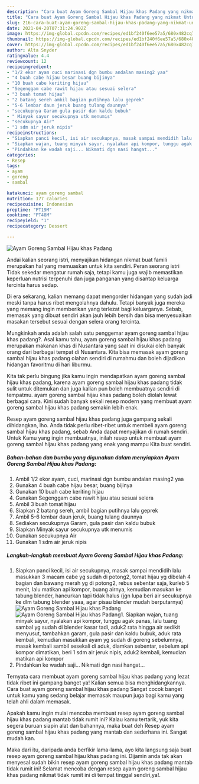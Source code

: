 ```yaml
---
description: "Cara buat Ayam Goreng Sambal Hijau khas Padang yang nikmat Untuk Jualan"
title: "Cara buat Ayam Goreng Sambal Hijau khas Padang yang nikmat Untuk Jualan"
slug: 216-cara-buat-ayam-goreng-sambal-hijau-khas-padang-yang-nikmat-untuk-jualan
date: 2021-04-20T07:31:24.902Z
image: https://img-global.cpcdn.com/recipes/ed1bf240f6ee57a5/680x482cq70/ayam-goreng-sambal-hijau-khas-padang-foto-resep-utama.jpg
thumbnail: https://img-global.cpcdn.com/recipes/ed1bf240f6ee57a5/680x482cq70/ayam-goreng-sambal-hijau-khas-padang-foto-resep-utama.jpg
cover: https://img-global.cpcdn.com/recipes/ed1bf240f6ee57a5/680x482cq70/ayam-goreng-sambal-hijau-khas-padang-foto-resep-utama.jpg
author: Alta Snyder
ratingvalue: 4.4
reviewcount: 12
recipeingredient:
- "1/2 ekor ayam cuci marinasi dgn bumbu andalan masing2 yaa"
- "4 buah cabe hijau besar buang bijinya"
- "10 buah cabe keriting hijau"
- "Segenggam cabe rawit hijau atau sesuai selera"
- "3 buah tomat hijau"
- "2 batang sereh ambil bagian putihnya lalu geprek"
- "5-6 lembar daun jeruk buang tulang daunnya"
- "secukupnya Garam gula pasir dan kaldu bubuk"
- " Minyak sayur secukupnya utk menumis"
- "secukupnya Air"
- "1 sdm air jeruk nipis"
recipeinstructions:
- "Siapkan panci kecil, isi air secukupnya, masak sampai mendidih lalu masukkan 3 macam cabe yg sudah di potong2, tomat hijau yg dibelah 4 bagian dan bawang merah yg di potong2, rebus sebentar saja, kurleb 5 menit, lalu matikan api kompor, buang airnya, kemudian masukan ke tabung blender, hancurkan tapi tidak halus (jgn lupa beri air secukupnya ke dlm tabung blender yaaa, agar pisau blender mudah berputarnya)"
- "Siapkan wajan, tuang minyak sayur, nyalakan api kompor, tunggu agak panas, lalu tuang sambal yg sudah di blender kasar tadi, aduk2 rata hingga air sedikit menyusut, tambahkan garam, gula pasir dan kaldu bubuk, aduk rata kembali, kemudian masukkan ayam yg sudah di goreng sebelumnya, masak kembali sambil sesekali di aduk, diamkan sebentar, sebelum api kompor dimatikan, beri 1 sdm air jeruk nipis, aduk2 kembali, kemudian matikan api kompor"
- "Pindahkan ke wadah saji... Nikmati dgn nasi hangat..."
categories:
- Resep
tags:
- ayam
- goreng
- sambal

katakunci: ayam goreng sambal 
nutrition: 177 calories
recipecuisine: Indonesian
preptime: "PT19M"
cooktime: "PT48M"
recipeyield: "1"
recipecategory: Dessert

---
```



![Ayam Goreng Sambal Hijau khas Padang](https://img-global.cpcdn.com/recipes/ed1bf240f6ee57a5/680x482cq70/ayam-goreng-sambal-hijau-khas-padang-foto-resep-utama.jpg)

Andai kalian seorang istri, menyajikan hidangan nikmat buat famili merupakan hal yang memuaskan untuk kita sendiri. Peran seorang istri Tidak sekedar mengatur rumah saja, tetapi kamu juga wajib memastikan keperluan nutrisi terpenuhi dan juga panganan yang disantap keluarga tercinta harus sedap.

Di era  sekarang, kalian memang dapat mengorder hidangan yang sudah jadi meski tanpa harus ribet mengolahnya dahulu. Tetapi banyak juga mereka yang memang ingin memberikan yang terlezat bagi keluarganya. Sebab, memasak yang dibuat sendiri akan jauh lebih bersih dan bisa menyesuaikan masakan tersebut sesuai dengan selera orang tercinta. 



Mungkinkah anda adalah salah satu penggemar ayam goreng sambal hijau khas padang?. Asal kamu tahu, ayam goreng sambal hijau khas padang merupakan makanan khas di Nusantara yang saat ini disukai oleh banyak orang dari berbagai tempat di Nusantara. Kita bisa memasak ayam goreng sambal hijau khas padang olahan sendiri di rumahmu dan boleh dijadikan hidangan favoritmu di hari liburmu.

Kita tak perlu bingung jika kamu ingin mendapatkan ayam goreng sambal hijau khas padang, karena ayam goreng sambal hijau khas padang tidak sulit untuk ditemukan dan juga kalian pun boleh membuatnya sendiri di tempatmu. ayam goreng sambal hijau khas padang boleh diolah lewat berbagai cara. Kini sudah banyak sekali resep modern yang membuat ayam goreng sambal hijau khas padang semakin lebih enak.

Resep ayam goreng sambal hijau khas padang juga gampang sekali dihidangkan, lho. Anda tidak perlu ribet-ribet untuk membeli ayam goreng sambal hijau khas padang, sebab Anda dapat menyajikan di rumah sendiri. Untuk Kamu yang ingin membuatnya, inilah resep untuk membuat ayam goreng sambal hijau khas padang yang enak yang mampu Kita buat sendiri.

<!--inarticleads1-->

##### Bahan-bahan dan bumbu yang digunakan dalam menyiapkan Ayam Goreng Sambal Hijau khas Padang:

1. Ambil 1/2 ekor ayam, cuci, marinasi dgn bumbu andalan masing2 yaa
1. Gunakan 4 buah cabe hijau besar, buang bijinya
1. Gunakan 10 buah cabe keriting hijau
1. Gunakan Segenggam cabe rawit hijau atau sesuai selera
1. Ambil 3 buah tomat hijau
1. Siapkan 2 batang sereh, ambil bagian putihnya lalu geprek
1. Ambil 5-6 lembar daun jeruk, buang tulang daunnya
1. Sediakan secukupnya Garam, gula pasir dan kaldu bubuk
1. Siapkan  Minyak sayur secukupnya utk menumis
1. Gunakan secukupnya Air
1. Gunakan 1 sdm air jeruk nipis




<!--inarticleads2-->

##### Langkah-langkah membuat Ayam Goreng Sambal Hijau khas Padang:

1. Siapkan panci kecil, isi air secukupnya, masak sampai mendidih lalu masukkan 3 macam cabe yg sudah di potong2, tomat hijau yg dibelah 4 bagian dan bawang merah yg di potong2, rebus sebentar saja, kurleb 5 menit, lalu matikan api kompor, buang airnya, kemudian masukan ke tabung blender, hancurkan tapi tidak halus (jgn lupa beri air secukupnya ke dlm tabung blender yaaa, agar pisau blender mudah berputarnya)
<img src="https://img-global.cpcdn.com/steps/3e6a20dff259218e/160x128cq70/ayam-goreng-sambal-hijau-khas-padang-langkah-memasak-1-foto.jpg" alt="Ayam Goreng Sambal Hijau khas Padang"><img src="https://img-global.cpcdn.com/steps/5f07c230020412b0/160x128cq70/ayam-goreng-sambal-hijau-khas-padang-langkah-memasak-1-foto.jpg" alt="Ayam Goreng Sambal Hijau khas Padang">1. Siapkan wajan, tuang minyak sayur, nyalakan api kompor, tunggu agak panas, lalu tuang sambal yg sudah di blender kasar tadi, aduk2 rata hingga air sedikit menyusut, tambahkan garam, gula pasir dan kaldu bubuk, aduk rata kembali, kemudian masukkan ayam yg sudah di goreng sebelumnya, masak kembali sambil sesekali di aduk, diamkan sebentar, sebelum api kompor dimatikan, beri 1 sdm air jeruk nipis, aduk2 kembali, kemudian matikan api kompor
1. Pindahkan ke wadah saji... Nikmati dgn nasi hangat...




Ternyata cara membuat ayam goreng sambal hijau khas padang yang lezat tidak ribet ini gampang banget ya! Kalian semua bisa menghidangkannya. Cara buat ayam goreng sambal hijau khas padang Sangat cocok banget untuk kamu yang sedang belajar memasak maupun juga bagi kamu yang telah ahli dalam memasak.

Apakah kamu ingin mulai mencoba membuat resep ayam goreng sambal hijau khas padang mantab tidak rumit ini? Kalau kamu tertarik, yuk kita segera buruan siapin alat dan bahannya, maka buat deh Resep ayam goreng sambal hijau khas padang yang mantab dan sederhana ini. Sangat mudah kan. 

Maka dari itu, daripada anda berfikir lama-lama, ayo kita langsung saja buat resep ayam goreng sambal hijau khas padang ini. Dijamin anda tak akan menyesal sudah bikin resep ayam goreng sambal hijau khas padang mantab tidak rumit ini! Selamat mencoba dengan resep ayam goreng sambal hijau khas padang nikmat tidak rumit ini di tempat tinggal sendiri,ya!.

